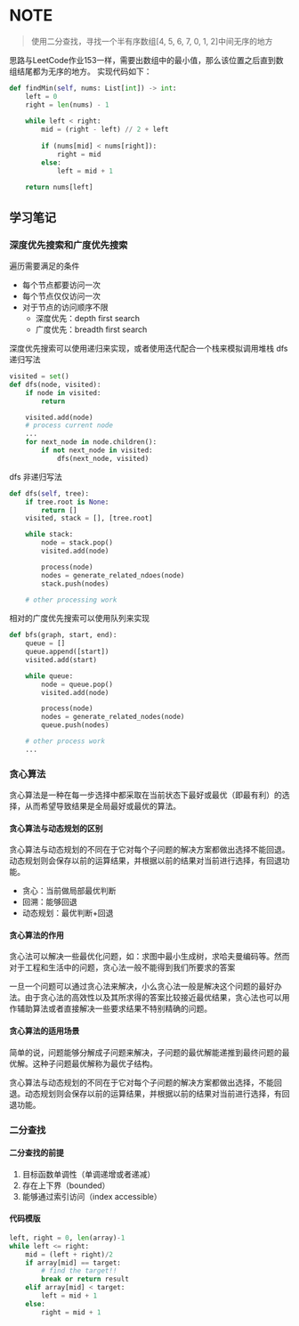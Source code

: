 # NOTE

> 使用二分查找，寻找一个半有序数组[4, 5, 6, 7, 0, 1, 2]中间无序的地方

思路与LeetCode作业153一样，需要出数组中的最小值，那么该位置之后直到数组结尾都为无序的地方。
实现代码如下：

```python
def findMin(self, nums: List[int]) -> int:
    left = 0
    right = len(nums) - 1
    
    while left < right:
        mid = (right - left) // 2 + left
        
        if (nums[mid] < nums[right]):
            right = mid
        else:
            left = mid + 1
    
    return nums[left]
```

## 学习笔记

### 深度优先搜索和广度优先搜索

遍历需要满足的条件
* 每个节点都要访问一次
* 每个节点仅仅访问一次
* 对于节点的访问顺序不限
  * 深度优先：depth first search
  * 广度优先：breadth first search

深度优先搜索可以使用递归来实现，或者使用迭代配合一个栈来模拟调用堆栈
dfs 递归写法
``` python
visited = set()
def dfs(node, visited):
    if node in visited:
        return

    visited.add(node)
    # process current node
    ...
    for next_node in node.children():
        if not next_node in visited:
            dfs(next_node, visited)
```

dfs 非递归写法
```python
def dfs(self, tree):
    if tree.root is None:
        return []
    visited, stack = [], [tree.root]

    while stack:
        node = stack.pop()
        visited.add(node)

        process(node)
        nodes = generate_related_ndoes(node)
        stack.push(nodes)
    
    # other processing work
```

相对的广度优先搜索可以使用队列来实现
```python
def bfs(graph, start, end):
    queue = []
    queue.append([start])
    visited.add(start)

    while queue:
        node = queue.pop()
        visited.add(node)

        process(node)
        nodes = generate_related_nodes(node)
        queue.push(nodes)

    # other process work
    ...
```

### 贪心算法

贪心算法是一种在每一步选择中都采取在当前状态下最好或最优（即最有利）的选择，从而希望导致结果是全局最好或最优的算法。

#### 贪心算法与动态规划的区别
贪心算法与动态规划的不同在于它对每个子问题的解决方案都做出选择不能回退。
动态规划则会保存以前的运算结果，并根据以前的结果对当前进行选择，有回退功能。

* 贪心：当前做局部最优判断
* 回溯：能够回退
* 动态规划：最优判断+回退

#### 贪心算法的作用
贪心法可以解决一些最优化问题，如：求图中最小生成树，求哈夫曼编码等。然而对于工程和生活中的问题，贪心法一般不能得到我们所要求的答案

一旦一个问题可以通过贪心法来解决，小么贪心法一般是解决这个问题的最好办法。由于贪心法的高效性以及其所求得的答案比较接近最优结果，贪心法也可以用作辅助算法或者直接解决一些要求结果不特别精确的问题。

#### 贪心算法的适用场景
简单的说，问题能够分解成子问题来解决，子问题的最优解能递推到最终问题的最优解。这种子问题最优解称为最优子结构。

贪心算法与动态规划的不同在于它对每个子问题的解决方案都做出选择，不能回退。动态规划则会保存以前的运算结果，并根据以前的结果对当前进行选择，有回退功能。

### 二分查找

#### 二分查找的前提
1. 目标函数单调性（单调递增或者递减）
2. 存在上下界（bounded）
3. 能够通过索引访问（index accessible）

#### 代码模版
```python
left, right = 0, len(array)-1
while left <= right:
	mid = (left + right)/2
	if array[mid] == target:
		# find the target!!
		break or return result
	elif array[mid] < target:
		left = mid + 1
	else:
		right = mid + 1
```
